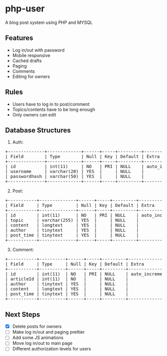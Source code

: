 # php-user
A blog post system using PHP and MYSQL

## Features

* Log in/out with password
* Mobile responsive
* Cached drafts
* Paging
* Comments
* Editing for owners

## Rules

* Users have to log in to post/comment
* Topics/contents have to be long enough
* Only owners can edit

## Database Structures

1. Auth:
<pre>
+--------------+-------------+------+-----+---------+----------------+
| Field        | Type        | Null | Key | Default | Extra          |
+--------------+-------------+------+-----+---------+----------------+
| id           | int(11)     | NO   | PRI | NULL    | auto_increment |
| username     | varchar(20) | YES  |     | NULL    |                |
| passwordhash | varchar(50) | YES  |     | NULL    |                |
+--------------+-------------+------+-----+---------+----------------+
</pre>

2. Post:
<pre>
+-----------+--------------+------+-----+---------+----------------+
| Field     | Type         | Null | Key | Default | Extra          |
+-----------+--------------+------+-----+---------+----------------+
| id        | int(11)      | NO   | PRI | NULL    | auto_increment |
| topic     | varchar(255) | YES  |     | NULL    |                |
| content   | longtext     | YES  |     | NULL    |                |
| author    | tinytext     | YES  |     | NULL    |                |
| post_time | tinytext     | YES  |     | NULL    |                |
+-----------+--------------+------+-----+---------+----------------+
</pre>

3. Comment:
<pre>
+-----------+----------+------+-----+---------+----------------+
| Field     | Type     | Null | Key | Default | Extra          |
+-----------+----------+------+-----+---------+----------------+
| id        | int(11)  | NO   | PRI | NULL    | auto_increment |
| articleId | int(11)  | NO   |     | NULL    |                |
| author    | tinytext | YES  |     | NULL    |                |
| content   | longtext | YES  |     | NULL    |                |
| post_time | tinytext | YES  |     | NULL    |                |
+-----------+----------+------+-----+---------+----------------+
</pre>

## Next Steps

- [x] Delete posts for owners
- [ ] Make log in/out and paging prettier
- [ ] Add some JS animations
- [ ] Move log in/out to main page
- [ ] Different authorization levels for users
